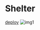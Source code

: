 # Shelter #
[deploy](https://weranika.github.io/shelter/shelter/pages/main/index.html)
![img1](https://user-images.githubusercontent.com/61847249/191832730-df7e390c-59ab-48fb-aae3-fc00f1a4fee7.png)
